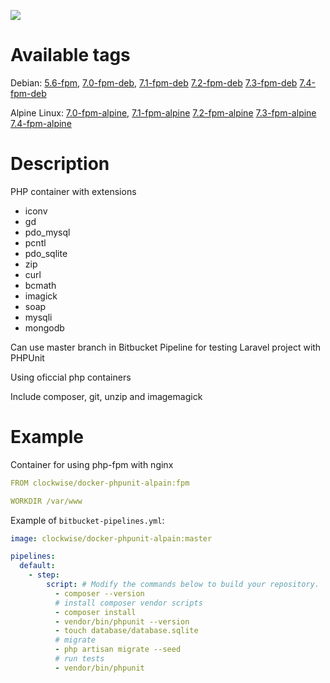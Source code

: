 [![](https://images.microbadger.com/badges/image/clockwise/docker-phpunit-alpain.svg)](https://microbadger.com/images/clockwise/docker-phpunit-alpain "Get your own image badge on microbadger.com")

# Available tags

Debian:
[5.6-fpm](https://github.com/ClockwiseSoftware/docker-phpunit-alpain/tree/5.6-fpm),
[7.0-fpm-deb](https://github.com/ClockwiseSoftware/docker-phpunit-alpain/tree/7.0-fpm-deb),
[7.1-fpm-deb](https://github.com/ClockwiseSoftware/docker-phpunit-alpain/tree/7.1-fpm-deb)
[7.2-fpm-deb](https://github.com/ClockwiseSoftware/docker-phpunit-alpain/tree/7.2-fpm-deb)
[7.3-fpm-deb](https://github.com/ClockwiseSoftware/docker-phpunit-alpain/tree/7.3-fpm-deb)
[7.4-fpm-deb](https://github.com/ClockwiseSoftware/docker-phpunit-alpain/tree/7.4-fpm-deb)

Alpine Linux:
[7.0-fpm-alpine](https://github.com/ClockwiseSoftware/docker-phpunit-alpain/tree/7.0-fpm-alpine),
[7.1-fpm-alpine](https://github.com/ClockwiseSoftware/docker-phpunit-alpain/tree/7.1-fpm-alpine)
[7.2-fpm-alpine](https://github.com/ClockwiseSoftware/docker-phpunit-alpain/tree/7.2-fpm-alpine)
[7.3-fpm-alpine](https://github.com/ClockwiseSoftware/docker-phpunit-alpain/tree/7.3-fpm-alpine)
[7.4-fpm-alpine](https://github.com/ClockwiseSoftware/docker-phpunit-alpain/tree/7.4-fpm-alpine)

# Desсription

PHP container with extensions 
- iconv 
- gd
- pdo_mysql
- pcntl 
- pdo_sqlite 
- zip 
- curl 
- bcmath 
- imagick 
- soap 
- mysqli
- mongodb

Can use master branch in 
Bitbucket Pipeline for testing Laravel project with PHPUnit

Using oficcial php containers

Include composer, git, unzip and imagemagick

# Example 
Container for using php-fpm with nginx

```yml
FROM clockwise/docker-phpunit-alpain:fpm

WORKDIR /var/www
```

Example of `bitbucket-pipelines.yml`:
```yml
image: clockwise/docker-phpunit-alpain:master

pipelines:
  default:
    - step:
        script: # Modify the commands below to build your repository.
          - composer --version
          # install composer vendor scripts
          - composer install
          - vendor/bin/phpunit --version
          - touch database/database.sqlite
          # migrate
          - php artisan migrate --seed
          # run tests
          - vendor/bin/phpunit
```
